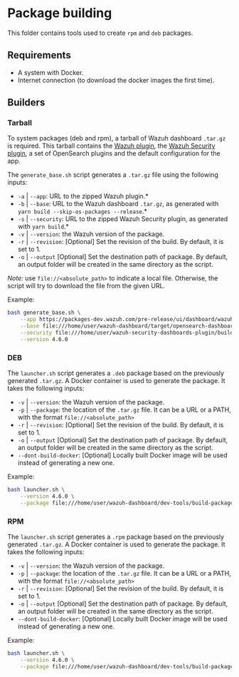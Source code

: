 # Package building
This folder contains tools used to create `rpm` and `deb` packages. 

## Requirements
 - A system with Docker.
 - Internet connection (to download the docker images the first time).

## Builders

### Tarball

To system packages (deb and rpm), a tarball of Wazuh dashboard `.tar.gz` is required.
This tarball contains the [Wazuh plugin][wazuh-plugin], the [Wazuh Security plugin][wazuh-security-plugin], 
a set of OpenSearch plugins and the default configuration for the app. 

The `generate_base.sh` script generates a `.tar.gz` file using the following inputs:
- `-a` | `--app`: URL to the zipped Wazuh plugin.*
- `-b` | `--base`: URL to the Wazuh dashboard `.tar.gz`, as generated with `yarn build --skip-os-packages --release`.*
- `-s` | `--security`: URL to the zipped Wazuh Security plugin, as generated with `yarn build`.*
- `-v` | `--version`: the Wazuh version of the package.
- `-r` | `--revision`: [Optional] Set the revision of the build. By default, it is set to 1.
- `-o` | `--output` [Optional] Set the destination path of package. By default, an output folder will be created in the same directory as the script.

*Note:* use `file://<absolute_path>` to indicate a local file. Otherwise, the script will try to download the file from the given URL.

Example:
```bash
bash generate_base.sh \
    --app https://packages-dev.wazuh.com/pre-release/ui/dashboard/wazuh-4.6.0-1.zip \
    --base file:///home/user/wazuh-dashboard/target/opensearch-dashboards-2.4.1-linux-x64.tar.gz \
    --security file:///home/user/wazuh-security-dashboards-plugin/build/security-dashboards-2.4.1.0.zip \
    --version 4.6.0
```

### DEB

The `launcher.sh` script generates a `.deb` package based on the previously generated `.tar.gz`. 
A Docker container is used to generate the package. It takes the following inputs:
- `-v` | `--version`: the Wazuh version of the package.
- `-p` | `--package`: the location of the `.tar.gz` file. It can be a URL or a PATH, with the format `file://<absolute_path>`
- `-r` | `--revision`: [Optional] Set the revision of the build. By default, it is set to 1.
- `-o` | `--output` [Optional] Set the destination path of package. By default, an output folder will be created in the same directory as the script. 
- `--dont-build-docker`: [Optional] Locally built Docker image will be used instead of generating a new one.

Example:
```bash
bash launcher.sh \
    --version 4.6.0 \
    --package file:///home/user/wazuh-dashboard/dev-tools/build-packages/base/output/wazuh-dashboard-4.6.0-1-linux-x64.tar.gz
```

### RPM

The `launcher.sh` script generates a `.rpm` package based on the previously generated `.tar.gz`. 
A Docker container is used to generate the package. It takes the following inputs:
- `-v` | `--version`: the Wazuh version of the package.
- `-p` | `--package`: the location of the `.tar.gz` file. It can be a URL or a PATH, with the format `file://<absolute_path>`
- `-r` | `--revision`: [Optional] Set the revision of the build. By default, it is set to 1.
- `-o` | `--output` [Optional] Set the destination path of package. By default, an output folder will be created in the same directory as the script. 
- `--dont-build-docker`: [Optional] Locally built Docker image will be used instead of generating a new one.

Example:
```bash
bash launcher.sh \
    --version 4.6.0 \
    --package file:///home/user/wazuh-dashboard/dev-tools/build-packages/base/output/wazuh-dashboard-4.6.0-1-linux-x64.tar.gz
```

[wazuh-plugin]: https://github.com/wazuh/wazuh-dashboard-plugins
[wazuh-security-plugin]: https://github.com/wazuh/wazuh-security-dashboards-plugin